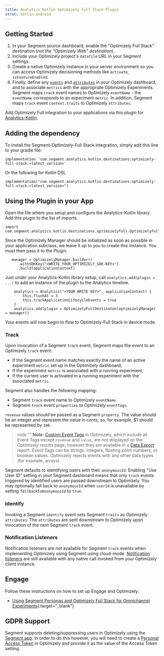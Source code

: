 ```yaml
---
title: Analytics Kotlin Optimizely Full Stack Plugin
strat: kotlin-android
---
```


## Getting Started

1. In your Segment source dashboard, enable the "Optimizely Full Stack" destination (*not the "Optimizely Web" destination*).
2. Include your Optimizely project's `datafile` URL in your Segment settings.
3. Create a native Optimizely instance in your server environment so you can access Optimizely decisioning methods like `activate`, `isFeatureEnabled`.
4. Finally, define any [`events`](https://docs.developers.optimizely.com/full-stack/docs/create-events) and [`attributes`](https://docs.developers.optimizely.com/full-stack/docs/define-attributes) in your Optimizely dashboard, and to associate `metrics` with the appropriate Optimizely Experiments. Segment maps `track` event names to Optimizely `eventName` - the `eventName` corresponds to an experiment `metric`. In addition, Segment maps `track` event `context.traits` to Optimizely `attributes`.

Add Optimizely Full integration to your applications via this plugin for [Analytics-Kotlin](https://github.com/segmentio/analytics-kotlin).


## Adding the dependency
To install the Segment-Optimizely-Full Stack integration, simply add this line to your gradle file:

```
implementation 'com.segment.analytics.kotlin.destinations:optimizely-full-stack:<latest_version>'
```

Or the following for Kotlin DSL

```
implementation("com.segment.analytics.kotlin.destinations:optimizely-full-stack:<latest_version>")
```

## Using the Plugin in your App

Open the file where you setup and configure the Analytics-Kotlin library.  Add this plugin to the list of imports.

```
import com.segment.analytics.kotlin.destinations.optimizelyfull.OptimizelyFullDestinaton
```

Since the Optimizely Manager should be initialized as soon as possible in your application subclass, we leave it up to you to create this instance. You must then pass it to the Plugin.

```
   manager = OptimizelyManager.builder()
      .withSDKKey("<WRITE_YOUR_OPTIMIZELY_SDK-KEY>")
      .build(applicationContext)
```

Just under your Analytics-Kotlin library setup, call `analytics.add(plugin = ...)` to add an instance of the plugin to the Analytics timeline.

```
    analytics = Analytics("<YOUR WRITE KEY>", applicationContext) {
        this.flushAt = 3
        this.trackApplicationLifecycleEvents = true
    }
    analytics.add(plugin = OptimizelyFullDestinaton(optimizelyManager = manager))
```

Your events will now begin to flow to Optimizely-Full Stack in device mode.

### Track

Upon invocation of a Segment `track` event, Segment maps the event to an Optimizely `track` event:
* If the Segment event name matches exactly the name of an active experiment `metric` set up in the Optimizely dashboard;
* If the experiment `metric` is associated with a running experiment;
* If the current user is activated in a running experiment with the associated `metric`.

Segment also handles the following mapping:
* Segment `track` event name to Optimizely `eventName`.
* Segment `track` event `properties` to Optimizely `eventTags`.

`revenue` values should be passed as a Segment `property`. The value should be an integer and represent the value in cents, so, for example, $1 should be represented by `100`.

> note ""
> **Note:** [Custom Event Tags](https://docs.developers.optimizely.com/full-stack/docs/include-event-tags) in Optimizely, which include all Event Tags except `revenue` and `value`, are not displayed on the Optimizely results page, however they are available in a [Data Export](https://docs.developers.optimizely.com/web/docs/data-export) report. Event Tags can be strings, integers, floating point numbers, or boolean values. Optimizely rejects events with any other data types (for example,  arrays).

Segment defaults to identifying users with their `anonymousId`. Enabling "Use User ID" setting in your Segment dashboard means that only `track` events triggered by identified users are passed downstream to Optimizely. You may optionally fall back to `anonymousId` when `userId` is unavailable by setting `fallbackToAnonymousId` to `true`.

### Identify

Invoking a Segment `identify` event sets Segment `traits` as Optimizely `attributes`. The `attributes` are sent downstream to Optimizely upon invocation of the next Segment `track` event.

### Notification Listeners

Notification listeners are not available for Segment `track` events when implementing Optimizely using Segment using cloud-mode. [Notification listeners](https://docs.developers.optimizely.com/full-stack/docs/notification-listeners) are still available with any native call invoked from your Optimizely client instance.

## Engage

Follow these instructions on how to set up Engage and Optimizely:

* [Using Segment Personas and Optimizely Full Stack for Omnichannel Experiments](https://www.optimizely.com/insights/blog/segment-personas-optimizely-full-stack-omnichannel-experiments/){:target="_blank"}


## GDPR Support
Segment supports deleting/suppressing users in Optimizely using the [Segment app](/docs/privacy/user-deletion-and-suppression/). In order to do this however, you will need to create a [Personal Access Token](https://developers.optimizely.com/x/authentication/personal-token/) in Optimizely and provide it as the value of the Access Token setting.
